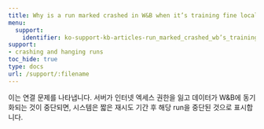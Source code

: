 ```yaml
---
title: Why is a run marked crashed in W&B when it’s training fine locally?
menu:
  support:
    identifier: ko-support-kb-articles-run_marked_crashed_wb’s_training_fine_locally
support:
- crashing and hanging runs
toc_hide: true
type: docs
url: /support/:filename
---
```


이는 연결 문제를 나타냅니다. 서버가 인터넷 엑세스 권한을 잃고 데이터가 W&B에 동기화되는 것이 중단되면, 시스템은 짧은 재시도 기간 후 해당 run을 중단된 것으로 표시합니다.
